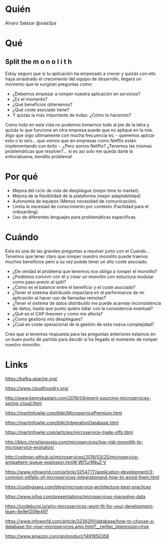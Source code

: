# Quién
Álvaro Salazar @xala3pa

# Qué
## Split the  m o n o l i t h

Estoy seguro que si tu aplicación ha empezado a crecer y quizás con ello haya arrastrado el crecimiento del equipo de desarrollo, llegará un momento que te surgiran preguntas como:

* ¿Debemos empezar a romper nuestra aplicación en servicios?
* ¿Es el momento?
* ¿Qué beneficios obtenemos?
* ¿Qué coste asociado tiene?
* Y quizás la más importante de todas: ¿Cómo lo hacemos?

Como todo en esta vida no podemos tomarnos todo al pie de la letra y quizás lo que funciona en otra empresa puede que no aplique en la mía.
Algo que oigo ultimamente con mucha frecuencia es: - queremos aplicar esto o lo otro... que vemos que en empresas como Netflix están implementando con éxito -.
¿Pero somos Netflix? ¿Tenemos las mismas problemáticas que resolver?... si es así solo me queda darte la enhorabuena, bendito problema!


# Por qué
* Mejora del ciclo de vida de despliegue (mejor time to market).
* Mejora de la flexibilidad de la plataforma (mejor adaptabilidad)
* Autonomía de equipos (Menos necesidad de comunicación).
* Limita la necesiad de conocimiento por contexto (Facilidad para el onboarding).
* Uso de diferentes lenguajes para problemáticas específicas.

# Cuándo
Esta es una de las grandes preguntas a resolver junto con el Cuando...
Tenemos que tener claro que romper nuestro monolito puede traenos muchos beneficios pero a su vez puede tener un alto coste asociado.

* ¿De verdad el problema que tenemos nos obliga a romper el monolito?
* ¿Podemos convivir con él y crear un monolito con estuctura modular como paso previo al split?
* ¿Cómo es el balance entre el beneficio y el coste asociado?
* ¿Tener el sistema distribuido impactará en el performance de mi aplicación al hacer uso de llamadas remotas?
* ¿Tener el sistema de datos distribuido me puede acarrear inconsistencia de datos, hasta que punto quiero lidiar con la consistencia eventual?
* ¿Qué es el CAP theorem y como me afecta?
* ¿Como gestiono mis despliegues?
* ¿Cúal es coste operacional de la gestión de esta nueva complejidad?


Creo que si tenemos respuesta para las preguntas anteriores estamos en un buen punto de partida para decidir si ha llegado el momento de romper nuestro monolito.

# Links
https://kafka.apache.org/

https://www.cloudfoundry.org/

http://www.kennybastani.com/2016/04/event-sourcing-microservices-spring-cloud.html

https://martinfowler.com/bliki/MicroservicePremium.html

https://martinfowler.com/bliki/IntegrationDatabase.html

https://martinfowler.com/articles/microservice-trade-offs.html

http://blog.christianposta.com/microservices/low-risk-monolith-to-microservice-evolution/

http://cpitman.github.io/microservices/2018/03/25/microservice-antipattern-queue-explosion.html#.WtTur9NuZ-V

https://www.infoworld.com/article/3254777/application-development/3-common-pitfalls-of-microservices-integrationand-how-to-avoid-them.html

https://codingsans.com/blog/microservice-architecture-best-practices

https://www.infoq.com/presentations/microservices-managing-data

https://codeburst.io/why-microservices-wont-fit-for-your-development-team-8e9e1209e497

https://www.infoworld.com/article/3236291/database/how-to-choose-a-database-for-your-microservices.amp.html?__twitter_impression=true

https://www.amazon.com/gp/product/1491950358
